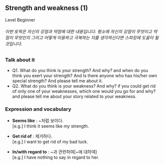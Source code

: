 ## Strength and weakness (1)
Level Beginner
###### 이번 토픽은 자신의 강점과 약점에 대한 내용입니다. 평소에 자신의 강점이 무엇이고 약점이 무엇인지 그리고 어떻게 이용하고 극복하는 지를 생각하신다면 스피킹에 도움이 될 것입니다.

### Talk about it
- Q1. What do you think is your strength? And why? and when do you think you exert your strength? And Is there anyone who has his/her own special strength? And please tell me about it.
- Q2. What do you think is your weakness? And why? if you could get rid of only one of your weaknesses, which one would you go for and why? and please tell me about your story related to your weakness.
### Expression and vocabulary
- **Seems like** : ~처럼 보이다.  
[e.g.] I think it seems like my strength.

- **Get rid of** : 제거하다.  
[e.g.] I want to get rid of my bad luck.

- **In/with regard to** : ~과 관련하여[~에 대하여]  
[e.g.] I have nothing to say in regard to her.


